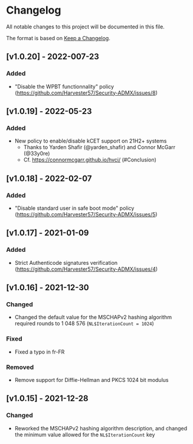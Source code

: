 # Changelog
All notable changes to this project will be documented in this file.

The format is based on [Keep a Changelog](https://keepachangelog.com/en/1.0.0/).

## [v1.0.20] - 2022-007-23

### Added
- "Disable the WPBT functionnality" policy (https://github.com/Harvester57/Security-ADMX/issues/8)

## [v1.0.19] - 2022-05-23

### Added
- New policy to enable/disable kCET support on 21H2+ systems
  - Thanks to Yarden Shafir (@yarden_shafir) and Connor McGarr (@33y0re)
  - Cf. https://connormcgarr.github.io/hvci/ (#Conclusion)

## [v1.0.18] - 2022-02-07

### Added
- "Disable standard user in safe boot mode" policy (https://github.com/Harvester57/Security-ADMX/issues/5)

## [v1.0.17] - 2021-01-09

### Added
- Strict Authenticode signatures verification (https://github.com/Harvester57/Security-ADMX/issues/4)

## [v1.0.16] - 2021-12-30

### Changed
- Changed the default value for the MSCHAPv2 hashing algorithm required rounds to 1 048 576 (`NL$IterationCount = 1024`)

### Fixed
- Fixed a typo in fr-FR

### Removed
-  Remove support for Diffie-Hellman and PKCS 1024 bit modulus

## [v1.0.15] - 2021-12-28

### Changed
- Reworked the MSCHAPv2 hashing algorithm description, and changed the minimum value allowed for the `NL$IterationCount` key